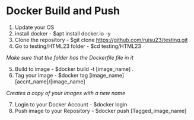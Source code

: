 # Docker Build and Push

1. Update your OS
2. install docker                 - $apt install docker.io -y
3. Clone the repository           - $git clone https://github.com/ruisu23/testing.git
4. Go to testing/HTML23 folder    - $cd testing/HTML23

*Make sure that the folder has the Dockerfile file in it*

5. Build to image                 - $docker build -t [image_name] .
6. Tag your image                 - $docker tag [image_name] [accnt_name]/[image_name]

*Creates a copy of your images with a new name*

7. Login to your Docker Account   - $docker login
8. Push image to your Repository  - $docker push [Tagged_image_name]
